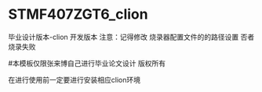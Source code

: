 # STMF407ZGT6_clion
毕业设计版本-clion 开发版本
注意：记得修改 烧录器配置文件的的路径设置 否者烧录失败 

#本模板仅限张来博自己进行毕业论文设计  版权所有


在进行使用前一定要进行安装相应clion环境

